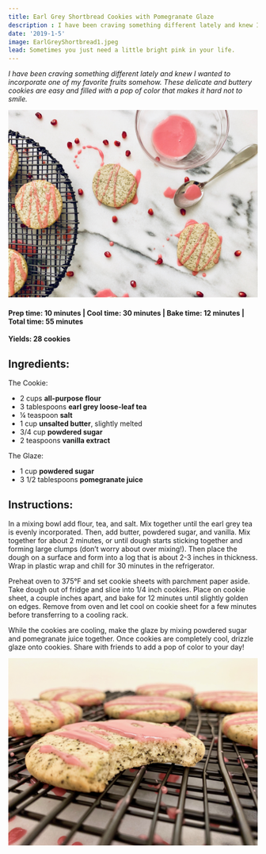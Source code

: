 ```yaml
---
title: Earl Grey Shortbread Cookies with Pomegranate Glaze
description : I have been craving something different lately and knew I wanted to incorporate one of my favorite fruits somehow. These delicate and buttery cookies are easy and filled with a pop of color that makes it hard not to smile.
date: '2019-1-5'
image: EarlGreyShortbread1.jpeg
lead: Sometimes you just need a little bright pink in your life. 
---
```

*I have been craving something different lately and knew I wanted to incorporate one of my favorite fruits somehow. These delicate and buttery cookies are easy and filled with a pop of color that makes it hard not to smile.*
 
![](EarlGreyShortbread2.jpeg)

#### Prep time: 10 minutes | Cool time: 30 minutes | Bake time: 12 minutes | Total time: 55 minutes

**Yields: 28 cookies** 

## Ingredients:

The Cookie:
- 2 cups **all-purpose flour**
- 3 tablespoons **earl grey loose-leaf tea**
- ¼ teaspoon **salt**
- 1 cup **unsalted butter**, slightly melted
- 3/4 cup **powdered sugar**
- 2 teaspoons **vanilla extract**

The Glaze:
- 1 cup **powdered sugar**
- 3 1/2 tablespoons **pomegranate juice**

## Instructions:

In a mixing bowl add flour, tea, and salt. Mix together until the earl grey tea is evenly incorporated. Then, add butter, powdered sugar, and vanilla. Mix together for about 2 minutes, or until dough starts sticking together and forming large clumps (don’t worry about over mixing!). Then place the dough on a surface and form into a log that is about 2-3 inches in thickness. Wrap in plastic wrap and chill for 30 minutes in the refrigerator. 

Preheat oven to 375°F and set cookie sheets with parchment paper aside. Take dough out of fridge and slice into 1/4 inch cookies. Place on cookie sheet, a couple inches apart, and bake for 12 minutes until slightly golden on edges. Remove from oven and let cool on cookie sheet for a few minutes before transferring to a cooling rack. 

While the cookies are cooling, make the glaze by mixing powdered sugar and pomegranate juice together. Once cookies are completely cool, drizzle glaze onto cookies. Share with friends to add a pop of color to your day! 

![](EarlGreyShortbread3.jpeg)

